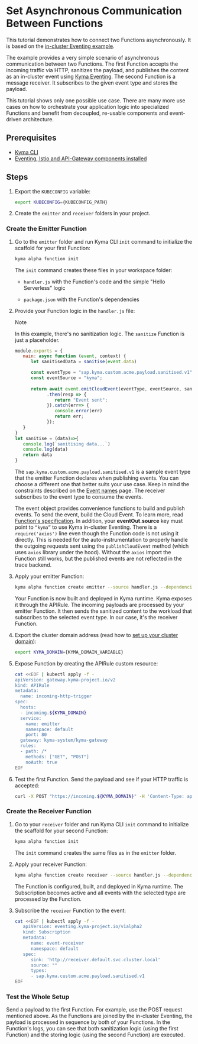 # Set Asynchronous Communication Between Functions

This tutorial demonstrates how to connect two Functions asynchronously. It is based on the [in-cluster Eventing example](https://github.com/kyma-project/serverless/tree/main/examples/incluster_eventing).

The example provides a very simple scenario of asynchronous communication between two Functions. The first Function accepts the incoming traffic via HTTP, sanitizes the payload, and publishes the content as an in-cluster event using [Kyma Eventing](https://kyma-project.io/docs/kyma/latest/01-overview/eventing/).
The second Function is a message receiver. It subscribes to the given event type and stores the payload.

This tutorial shows only one possible use case. There are many more use cases on how to orchestrate your application logic into specialized Functions and benefit from decoupled, re-usable components and event-driven architecture.

## Prerequisites

- [Kyma CLI](https://github.com/kyma-project/cli)
- [Eventing, Istio and API-Gateway components installed](https://kyma-project.io/#/02-get-started/01-quick-install)
  
## Steps

1. Export the `KUBECONFIG` variable:

   ```bash
   export KUBECONFIG={KUBECONFIG_PATH}
   ```

2. Create the `emitter` and `receiver` folders in your project.

### Create the Emitter Function

1. Go to the `emitter` folder and run Kyma CLI `init` command to initialize the scaffold for your first Function:

   ```bash
   kyma alpha function init
   ```

   The `init` command creates these files in your workspace folder:

   - `handler.js` with the Function's code and the simple "Hello Serverless" logic
  
   - `package.json` with the Function's dependencies

2. Provide your Function logic in the `handler.js` file:

   > [!NOTE]
   > In this example, there's no sanitization logic. The `sanitize` Function is just a placeholder.

   ```js
   module.exports = {
      main: async function (event, context) {
         let sanitisedData = sanitise(event.data)

         const eventType = "sap.kyma.custom.acme.payload.sanitised.v1";
         const eventSource = "kyma";
         
         return await event.emitCloudEvent(eventType, eventSource, sanitisedData)
               .then(resp => {
                  return "Event sent";
               }).catch(err=> {
                  console.error(err)
                  return err;
               });
      }
   }
   let sanitise = (data)=>{
      console.log(`sanitising data...`)
      console.log(data)
      return data
   }
   ```

   The `sap.kyma.custom.acme.payload.sanitised.v1` is a sample event type that the emitter Function declares when publishing events. You can choose a different one that better suits your use case. Keep in mind the constraints described on the [Event names](https://kyma-project.io/docs/kyma/latest/05-technical-reference/evnt-01-event-names/) page. The receiver subscribes to the event type to consume the events.

   The event object provides convenience functions to build and publish events. To send the event, build the Cloud Event. To learn more, read [Function's specification](../technical-reference/07-70-function-specification.md#event-object-sdk). In addition, your **eventOut.source** key must point to `“kyma”` to use Kyma in-cluster Eventing.
   There is a `require('axios')` line even though the Function code is not using it directly. This is needed for the auto-instrumentation to properly handle the outgoing requests sent using the `publishCloudEvent` method (which uses `axios` library under the hood). Without the `axios` import the Function still works, but the published events are not reflected in the trace backend.

3. Apply your emitter Function:

   ```bash
   kyma alpha function create emitter --source handler.js --dependencies package.json
   ```

   Your Function is now built and deployed in Kyma runtime. Kyma exposes it through the APIRule. The incoming payloads are processed by your emitter Function. It then sends the sanitized content to the workload that subscribes to the selected event type. In our case, it's the receiver Function.

4. Export the cluster domain address (read how to [set up your cluster domain](https://kyma-project.io/#/api-gateway/user/tutorials/01-10-setup-custom-domain-for-workload)):

   ```bash
   export KYMA_DOMAIN={KYMA_DOMAIN_VARIABLE}
   ```

5. Expose Function by creating the APIRule custom resource:

   ```bash
   cat <<EOF | kubectl apply -f -
   apiVersion: gateway.kyma-project.io/v2
   kind: APIRule
   metadata:
     name: incoming-http-trigger
   spec:
     hosts:
     - incoming.${KYMA_DOMAIN}
     service:
       name: emitter
       namespace: default
       port: 80
     gateway: kyma-system/kyma-gateway
     rules:
     - path: /*
       methods: ["GET", "POST"]
       noAuth: true
   EOF
   ```

6. Test the first Function. Send the payload and see if your HTTP traffic is accepted:

   ```bash
   curl -X POST "https://incoming.${KYMA_DOMAIN}" -H 'Content-Type: application/json' -d '{"foo":"bar"}'
   ```

### Create the Receiver Function

1. Go to your `receiver` folder and run Kyma CLI `init` command to initialize the scaffold for your second Function:

   ```bash
   kyma alpha function init
   ```

   The `init` command creates the same files as in the `emitter` folder.

3. Apply your receiver Function:

   ```bash
   kyma alpha function create receiver --source handler.js --dependencies package.json
   ```

   The Function is configured, built, and deployed in Kyma runtime. The Subscription becomes active and all events with the selected type are processed by the Function.  

2. Subscribe the `receiver` Function to the event:  

   ```bash
   cat <<EOF | kubectl apply -f -
      apiVersion: eventing.kyma-project.io/v1alpha2
      kind: Subscription
      metadata:
         name: event-receiver
         namespace: default
      spec:
         sink: 'http://receiver.default.svc.cluster.local'
         source: ""
         types:
         - sap.kyma.custom.acme.payload.sanitised.v1
   EOF
   ```

### Test the Whole Setup

Send a payload to the first Function. For example, use the POST request mentioned above. As the Functions are joined by the in-cluster Eventing, the payload is processed in sequence by both of your Functions.
In the Function's logs, you can see that both sanitization logic (using the first Function) and the storing logic (using the second Function) are executed.
